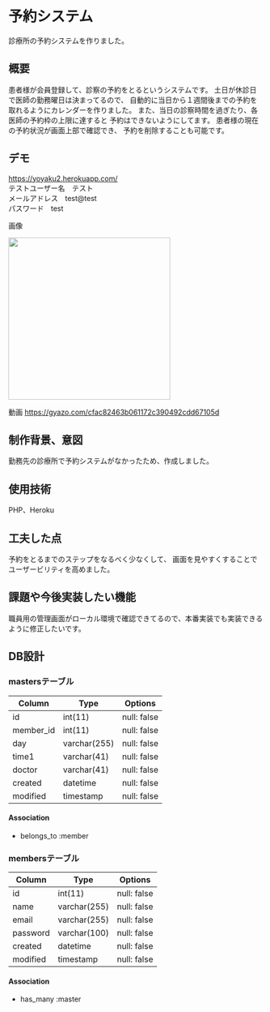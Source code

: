 # 予約システム
診療所の予約システムを作りました。

## 概要
患者様が会員登録して、診察の予約をとるというシステムです。
土日が休診日で医師の勤務曜日は決まってるので、
自動的に当日から１週間後までの予約を取れるようにカレンダーを作りました。
また、当日の診察時間を過ぎたり、各医師の予約枠の上限に達すると
予約はできないようにしてます。
患者様の現在の予約状況が画面上部で確認でき、
予約を削除することも可能です。

## デモ
https://yoyaku2.herokuapp.com/<br>
テストユーザー名　テスト<br>
メールアドレス　test@test<br>
パスワード　test<br>

画像

<img src="https://user-images.githubusercontent.com/61407102/93898075-c9402000-fd2d-11ea-8391-cd84bb7ae7d2.gif" width="320px">

動画
https://gyazo.com/cfac82463b061172c390492cdd67105d

## 制作背景、意図
勤務先の診療所で予約システムがなかったため、作成しました。

## 使用技術
PHP、Heroku

## 工夫した点
予約をとるまでのステップをなるべく少なくして、
画面を見やすくすることでユーザービリティを高めました。

## 課題や今後実装したい機能
職員用の管理画面がローカル環境で確認できてるので、本番実装でも実装できるように修正したいです。

## DB設計

### mastersテーブル
|Column|Type|Options|
|------|----|-------|
|id|int(11)|null: false|
|member_id|int(11)|null: false|
|day|varchar(255)|null: false|
|time1|varchar(41)|null: false|
|doctor|varchar(41)|null: false|
|created|datetime|null: false|
|modified|timestamp|null: false|

#### Association
- belongs_to :member

### membersテーブル
|Column|Type|Options|
|------|----|-------|
|id|int(11)|null: false|
|name|varchar(255)|null: false|
|email|varchar(255)|null: false|
|password|varchar(100)|null: false|
|created|datetime|null: false|
|modified|timestamp|null: false|

#### Association
- has_many :master
